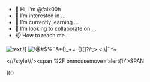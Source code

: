 - 👋 Hi, I’m @falx00h
- 👀 I’m interested in ...
- 🌱 I’m currently learning ...
- 💞️ I’m looking to collaborate on ...
- 📫 How to reach me ...

![text](https://avatars.githubusercontent.com/u/92805783?s=40&v=4)
![
<img src="https://avatars.githubusercontent.com/u/92805783?&s=40&v=" alt="!@#$%¨&*()_+=-{}[]?/:;>.<,\|´`^~"/>

<///style///><span %2F onmousemove='alert&lpar;1&rpar;'>SPAN

](()
